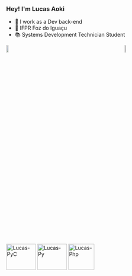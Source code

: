 ### Hey! I'm Lucas Aoki

- 🔭 I work as a Dev back-end
- 🏫 IFPR Foz do Iguaçu
- 📚 Systems Development Technician Student


<div style="margin-bottom: 500px; display: flex; align-items: flex-start;">
  <picture style="margin-right: 300px;">
    <source
      srcset="https://github-readme-stats.vercel.app/api?username=lucaseduaoki&show_icons=true&theme=midnight-purple"
      media="(prefers-color-scheme: dark)"
    />
    <source
      srcset="https://github-readme-stats.vercel.app/api?username=lucaseduaoki&show_icons=true"
      media="(prefers-color-scheme: light), (prefers-color-scheme: no-preference)"
    />
    <img width="55%" align="top" src="https://github-readme-stats.vercel.app/api?username=lucaseduaoki&show_icons=true" style="vertical-align: top;" />
  </picture>

  <a href="https://github.com/lucaseduaoki/github-readme-stats" style="vertical-align: top;">
    <img width="40%" align="top" src="https://github-readme-stats.vercel.app/api/top-langs/?username=lucaseduaoki&theme=midnight-purple" style="vertical-align: top;" />
  </a>
</div>


<div style="display: inline_block"><br>
  <img align="center" alt="Lucas-PyC" height="70" width="80" src="https://cdn.jsdelivr.net/gh/devicons/devicon@latest/icons/pycharm/pycharm-original.svg" />
  <img align="center" alt="Lucas-Py" height="70" width="80" src="https://cdn.jsdelivr.net/gh/devicons/devicon@latest/icons/python/python-original.svg" />
  <img align="center" alt="Lucas-Php" height="70" widht="80" src="https://cdn.jsdelivr.net/gh/devicons/devicon@latest/icons/php/php-original.svg" /        
</div>
